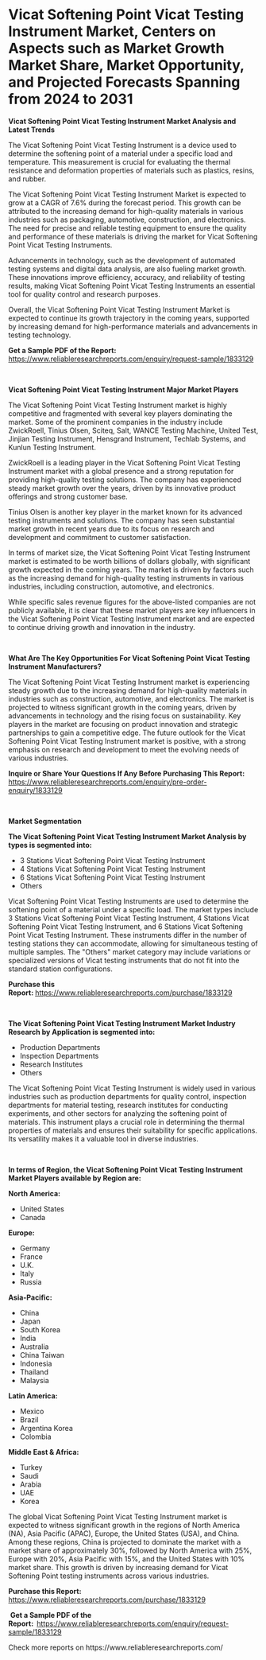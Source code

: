 <p><h1>Vicat Softening Point Vicat Testing Instrument Market, Centers on Aspects such as Market Growth Market Share, Market Opportunity, and Projected Forecasts Spanning from 2024 to 2031</h1></p><p><strong>Vicat Softening Point Vicat Testing Instrument Market Analysis and Latest Trends</strong></p>
<p><p>The Vicat Softening Point Vicat Testing Instrument is a device used to determine the softening point of a material under a specific load and temperature. This measurement is crucial for evaluating the thermal resistance and deformation properties of materials such as plastics, resins, and rubber.</p><p>The Vicat Softening Point Vicat Testing Instrument Market is expected to grow at a CAGR of 7.6% during the forecast period. This growth can be attributed to the increasing demand for high-quality materials in various industries such as packaging, automotive, construction, and electronics. The need for precise and reliable testing equipment to ensure the quality and performance of these materials is driving the market for Vicat Softening Point Vicat Testing Instruments.</p><p>Advancements in technology, such as the development of automated testing systems and digital data analysis, are also fueling market growth. These innovations improve efficiency, accuracy, and reliability of testing results, making Vicat Softening Point Vicat Testing Instruments an essential tool for quality control and research purposes.</p><p>Overall, the Vicat Softening Point Vicat Testing Instrument Market is expected to continue its growth trajectory in the coming years, supported by increasing demand for high-performance materials and advancements in testing technology.</p></p>
<p><strong>Get a Sample PDF of the Report:&nbsp;</strong> <a href="https://www.reliableresearchreports.com/enquiry/request-sample/1833129">https://www.reliableresearchreports.com/enquiry/request-sample/1833129</a></p>
<p>&nbsp;</p>
<p><strong>Vicat Softening Point Vicat Testing Instrument Major Market Players</strong></p>
<p><p>The Vicat Softening Point Vicat Testing Instrument market is highly competitive and fragmented with several key players dominating the market. Some of the prominent companies in the industry include ZwickRoell, Tinius Olsen, Sciteq, Salt, WANCE Testing Machine, United Test, Jinjian Testing Instrument, Hensgrand Instrument, Techlab Systems, and Kunlun Testing Instrument.</p><p>ZwickRoell is a leading player in the Vicat Softening Point Vicat Testing Instrument market with a global presence and a strong reputation for providing high-quality testing solutions. The company has experienced steady market growth over the years, driven by its innovative product offerings and strong customer base.</p><p>Tinius Olsen is another key player in the market known for its advanced testing instruments and solutions. The company has seen substantial market growth in recent years due to its focus on research and development and commitment to customer satisfaction.</p><p>In terms of market size, the Vicat Softening Point Vicat Testing Instrument market is estimated to be worth billions of dollars globally, with significant growth expected in the coming years. The market is driven by factors such as the increasing demand for high-quality testing instruments in various industries, including construction, automotive, and electronics.</p><p>While specific sales revenue figures for the above-listed companies are not publicly available, it is clear that these market players are key influencers in the Vicat Softening Point Vicat Testing Instrument market and are expected to continue driving growth and innovation in the industry.</p></p>
<p>&nbsp;</p>
<p><strong>What Are The Key Opportunities For Vicat Softening Point Vicat Testing Instrument Manufacturers?</strong></p>
<p><p>The Vicat Softening Point Vicat Testing Instrument market is experiencing steady growth due to the increasing demand for high-quality materials in industries such as construction, automotive, and electronics. The market is projected to witness significant growth in the coming years, driven by advancements in technology and the rising focus on sustainability. Key players in the market are focusing on product innovation and strategic partnerships to gain a competitive edge. The future outlook for the Vicat Softening Point Vicat Testing Instrument market is positive, with a strong emphasis on research and development to meet the evolving needs of various industries.</p></p>
<p><strong>Inquire or Share Your Questions If Any Before Purchasing This Report:</strong> <a href="https://www.reliableresearchreports.com/enquiry/pre-order-enquiry/1833129">https://www.reliableresearchreports.com/enquiry/pre-order-enquiry/1833129</a></p>
<p>&nbsp;</p>
<p><strong>Market Segmentation</strong></p>
<p><strong>The Vicat Softening Point Vicat Testing Instrument Market Analysis by types is segmented into:</strong></p>
<p><ul><li>3 Stations Vicat Softening Point Vicat Testing Instrument</li><li>4 Stations Vicat Softening Point Vicat Testing Instrument</li><li>6 Stations Vicat Softening Point Vicat Testing Instrument</li><li>Others</li></ul></p>
<p><p>Vicat Softening Point Vicat Testing Instruments are used to determine the softening point of a material under a specific load. The market types include 3 Stations Vicat Softening Point Vicat Testing Instrument, 4 Stations Vicat Softening Point Vicat Testing Instrument, and 6 Stations Vicat Softening Point Vicat Testing Instrument. These instruments differ in the number of testing stations they can accommodate, allowing for simultaneous testing of multiple samples. The "Others" market category may include variations or specialized versions of Vicat testing instruments that do not fit into the standard station configurations.</p></p>
<p><strong>Purchase this Report:&nbsp;</strong><a href="https://www.reliableresearchreports.com/purchase/1833129">https://www.reliableresearchreports.com/purchase/1833129</a></p>
<p>&nbsp;</p>
<p><strong>The Vicat Softening Point Vicat Testing Instrument Market Industry Research by Application is segmented into:</strong></p>
<p><ul><li>Production Departments</li><li>Inspection Departments</li><li>Research Institutes</li><li>Others</li></ul></p>
<p><p>The Vicat Softening Point Vicat Testing Instrument is widely used in various industries such as production departments for quality control, inspection departments for material testing, research institutes for conducting experiments, and other sectors for analyzing the softening point of materials. This instrument plays a crucial role in determining the thermal properties of materials and ensures their suitability for specific applications. Its versatility makes it a valuable tool in diverse industries.</p></p>
<p>&nbsp;</p>
<p><strong>In terms of Region, the Vicat Softening Point Vicat Testing Instrument Market Players available by Region are:</strong></p>
<p>
    <p> <strong> North America: </strong>
        <ul>
            <li>United States</li>
            <li>Canada</li>
        </ul>
        </p> 
    <p> <strong> Europe: </strong>
        <ul>
            <li>Germany</li>
            <li>France</li>
            <li>U.K.</li>
            <li>Italy</li>
            <li>Russia</li>
        </ul>
        </p> 
    <p> <strong> Asia-Pacific: </strong>
        <ul>
            <li>China</li>
            <li>Japan</li>
            <li>South Korea</li>
            <li>India</li>
            <li>Australia</li>
            <li>China Taiwan</li>
            <li>Indonesia</li>
            <li>Thailand</li>
            <li>Malaysia</li>
        </ul>
        </p> 
    <p> <strong> Latin America: </strong>
        <ul>
            <li>Mexico</li>
            <li>Brazil</li>
            <li>Argentina Korea</li>
            <li>Colombia</li>
        </ul>
        </p> 
    <p> <strong> Middle East & Africa: </strong>
        <ul>
            <li>Turkey</li>
            <li>Saudi</li>
            <li>Arabia</li>
            <li>UAE</li>
            <li>Korea</li>
        </ul>
    </p>
    </p>
<p><p>The global Vicat Softening Point Vicat Testing Instrument market is expected to witness significant growth in the regions of North America (NA), Asia Pacific (APAC), Europe, the United States (USA), and China. Among these regions, China is projected to dominate the market with a market share of approximately 30%, followed by North America with 25%, Europe with 20%, Asia Pacific with 15%, and the United States with 10% market share. This growth is driven by increasing demand for Vicat Softening Point testing instruments across various industries.</p></p>
<p><strong>Purchase this Report: </strong><a href="https://www.reliableresearchreports.com/purchase/1833129">https://www.reliableresearchreports.com/purchase/1833129</a></p>
<p>&nbsp;<strong>Get a Sample PDF of the Report:&nbsp;&nbsp;</strong><a href="https://www.reliableresearchreports.com/enquiry/request-sample/1833129">https://www.reliableresearchreports.com/enquiry/request-sample/1833129</a></p>
<p><strong></strong></p>
<p>Check more reports on https://www.reliableresearchreports.com/</p>